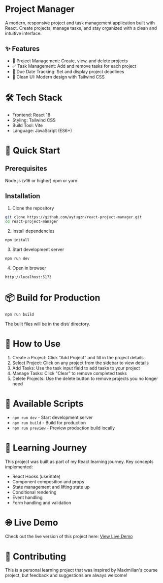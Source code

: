 # Project Manager
A modern, responsive project and task management application built with React. Create projects, manage tasks, and stay organized with a clean and intuitive interface.
## ✨ Features

- 📝 Project Management: Create, view, and delete projects
- ✅ Task Management: Add and remove tasks for each project
- 📅 Due Date Tracking: Set and display project deadlines
- 🎨 Clean UI: Modern design with Tailwind CSS

# 🛠️ Tech Stack

- Frontend: React 18
- Styling: Tailwind CSS
- Build Tool: Vite
- Language: JavaScript (ES6+)

# 🚀 Quick Start
## Prerequisites

Node.js (v16 or higher)
npm or yarn

## Installation

1. Clone the repository
```bash
git clone https://github.com/aytugzn/react-project-manager.git
cd react-project-manager
```

2. Install dependencies
```bash
npm install
```

3. Start development server
```bash
npm run dev
```

4. Open in browser
```bash
http://localhost:5173
```

# 📦 Build for Production
```bash
npm run build
```

The built files will be in the dist/ directory.

# 🎯 How to Use

1. Create a Project: Click "Add Project" and fill in the project details
2. Select Project: Click on any project from the sidebar to view details
3. Add Tasks: Use the task input field to add tasks to your project
4. Manage Tasks: Click "Clear" to remove completed tasks
5. Delete Projects: Use the delete button to remove projects you no longer need

# 🔧 Available Scripts

- `npm run dev` - Start development server
- `npm run build` - Build for production
- `npm run preview` - Preview production build locally

# 📝 Learning Journey
This project was built as part of my React learning journey. Key concepts implemented:

- React Hooks (useState)
- Component composition and props
- State management and lifting state up
- Conditional rendering
- Event handling
- Form handling and validation

# 🌐 Live Demo
Check out the live version of this project here: [View Live Demo](https://react-project-manager-kljpicjhn-aytugzns-projects.vercel.app/)

# 🤝 Contributing
This is a personal learning project that was inspired by Maximilian's course project, but feedback and suggestions are always welcome!
